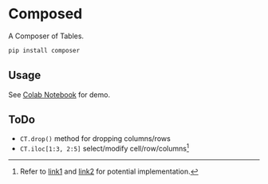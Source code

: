 # Composed

A Composer of Tables.

```bash
pip install composer
```

## Usage

See [Colab Notebook](https://colab.research.google.com/drive/1g3V-ZER91-KUnGzOv4B2t28URPTYC60S) for demo.


## ToDo

- `CT.drop()` method for dropping columns/rows
- `CT.iloc[1:3, 2:5]` select/modify cell/row/columns[^1]

[^1]: Refer to [link1](https://stackoverflow.com/questions/26811712/how-can-a-function-accept-a-colon-range-operator-as-an-argument-in-python) and [link2](https://iter01.com/367485.html) for potential implementation.
